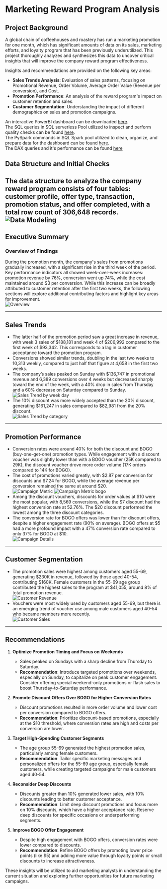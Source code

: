 
# Marketing Reward Program Analysis

## Project Background
A global chain of coffeehouses and roastery has run a marketing promotion for one month, which has significant amounts of data on its sales, marketing efforts, and loyalty program that has been previously underutilized. This project thoroughly analyzes and synthesizes this data to uncover critical insights that will improve the company reward program effectiveness.

Insights and recommendations are provided on the following key areas:
- **Sales Trends Analysis**: Evaluation of sales patterns, focusing on Promotional Revenue, Order Volume, Average Order Value (Revenue per conversion), and Cost.
- **Promotion Performance**: An analysis of the reward program's impact on customer retention and sales.
- **Customer Segmentation**: Understanding the impact of different demographics on sales and promotion campaigns.

An interactive PowerBI dashboard can be downloaded [here](https://github.com/kelvindinhq/reward_program_marketing_analytic/tree/main/dashboard).  
The SQL queries in SQL serverless Pool utilized to inspect and perform quality checks can be found [here](https://github.com/kelvindinhq/reward_program_marketing_analytic/tree/main/sqlscript).  
The PySpark commands in SQL Spark pool utilized to clean, organize, and prepare data for the dashboard can be found [here](https://github.com/kelvindinhq/reward_program_marketing_analytic/tree/main/notebook).  
The DAX queries and it's performance can be found [here](https://github.com/kelvindinhq/reward_program_marketing_analytic/blob/main/DAX%20queries/DAX_queries.csv)

## Data Structure and Initial Checks
The data structure to analyze the company reward program consists of four tables: customer profile, offer type, transaction, promotion status, and offer completed, with a total row count of 306,648 records.  
![Data Modeling](./img/data%20modeling.PNG)
---

## Executive Summary

### Overview of Findings
During the promotion month, the company's sales from promotions gradually increased, with a significant rise in the third week of the period. Key performance indicators all showed week-over-week increases: promotion revenue by 76%, conversion went up 74%, while the cost maintained around $3 per conversion. While this increase can be broadly attributed to customer retention after the first two weeks, the following sections will explore additional contributing factors and highlight key areas for improvement.  
![Overview](./img/overview.png)

---

## Sales Trends

- The latter half of the promotion period saw a great increase in revenue, with week 3 sales of $188,181 and week 4 of $206,992 compared to the first week of $93,342. This corresponds to a lag in customer acceptance toward the promotion program.
- Conversions showed similar trends, doubling in the last two weeks to 10,313 weekly, compared to just half that figure at 4,658 in the first two weeks.  
- The company’s sales peaked on Sunday with $136,747 in promotional revenue and 6,389 conversions over 4 weeks but decreased sharply toward the end of the week, with a 40% drop in sales from Thursday and a 60% decrease on Saturday compared to Sunday.  
![Sales Trend by week day](./img/sales%20by%20week%20day.png)
- The 10% discount was more widely accepted than the 20% discount, generating $161,247 in sales compared to $82,981 from the 20% discount.  
![Sales Trend by category](./img/sales%20by%20category.png)
---

## Promotion Performance

- Conversion rates were around 40% for both the discount and BOGO (buy-one-get-one) promotion types. While engagement with a discount voucher was slightly lower than with a BOGO voucher (25K compared to 29K), the discount voucher drove more order volume (17K orders compared to 14K for BOGO).
- The cost of promotions varied greatly, with $2.87 per conversion for discounts and $7.24 for BOGO, while the average revenue per conversion remained the same at around $20.  
![Campaign Metric](./img/campaign%20metrics.png)
![Campaign Metric bogo](./img/campaign%20metric%20bogo.png)
- Among the discount vouchers, discounts for order values at $10 were the most popular, with 8,569 conversions, while the $7 discount had the highest conversion rate at 52.76%. The $20 discount performed the lowest among the three discount categories.
- The conversion rate for BOGO offers was lower than for discount offers, despite a higher engagement rate (90% on average). BOGO offers at $5 had a more profound impact with a 47% conversion rate compared to only 37% for BOGO at $10.  
![Campaign Details](./img/camapign%20details.png)
---

## Customer Segmentation

- The promotion sales were highest among customers aged 55-69, generating $230K in revenue, followed by those aged 40-54, contributing $160K. Female customers in the 55-69 age group contributed the highest sales to the program at $41,055, around 8% of total promotion revenue.  
![Customer Revenue](./img/customer%20revenue.png)
- Vouchers were most widely used by customers aged 55-69, but there is an emerging trend of voucher use among male customers aged 40-54 who became members more recently.  
![Customer Sales](./img/customer%20sales.png)
---

## Recommendations

1. **Optimize Promotion Timing and Focus on Weekends**
   - Sales peaked on Sundays with a sharp decline from Thursday to Saturday.
   - **Recommendation**: Introduce targeted promotions over weekends, especially on Sunday, to capitalize on peak customer engagement. Consider offering special weekend-only promotions or flash sales to boost Thursday-to-Saturday performance.

2. **Promote Discount Offers Over BOGO for Higher Conversion Rates**
   - Discount promotions resulted in more order volume and lower cost per conversion compared to BOGO offers.
   - **Recommendation**: Prioritize discount-based promotions, especially at the $10 threshold, where conversion rates are high and costs per conversion are lower. 

3. **Target High-Spending Customer Segments**
   - The age group 55-69 generated the highest promotion sales, particularly among female customers.
   - **Recommendation**: Tailor specific marketing messages and personalized offers for the 55-69 age group, especially female customers, while creating targeted campaigns for male customers aged 40-54.

4. **Reconsider Deep Discounts**
   - Discounts greater than 10% generated lower sales, with 10% discounts leading to better customer acceptance.
   - **Recommendation**: Limit deep discount promotions and focus more on 10% discounts, which have a higher acceptance rate. Reserve deep discounts for specific occasions or underperforming segments.

5. **Improve BOGO Offer Engagement**
   - Despite high engagement with BOGO offers, conversion rates were lower compared to discounts.
   - **Recommendation**: Refine BOGO offers by promoting lower price points (like $5) and adding more value through loyalty points or small discounts to increase attractiveness.

These insights will be utilized to aid marketing analysts in understanding the current situation and exploring further opportunities for future marketing campaigns.